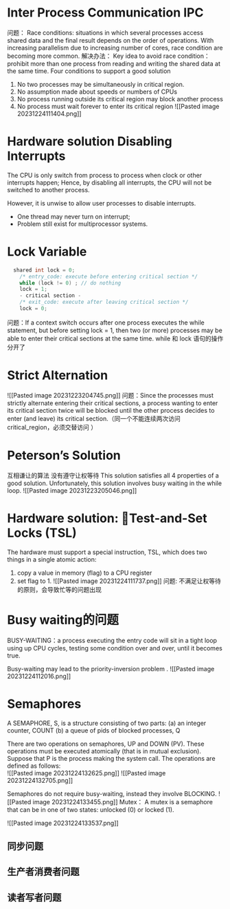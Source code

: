 # Inter Process Communication IPC
问题：
Race conditions: situations in which several processes access shared data and the final result depends on the order of operations.
With increasing parallelism due to increasing number of cores, race condition are becoming more common.
解决办法：
Key idea to avoid race condition：prohibit more than one process from reading and writing the shared data at the same time.
Four conditions to support a good solution
1. No two processes may be simultaneously in critical region. 
2. No assumption made about speeds or numbers of CPUs
3. No process running outside its critical region may block another process
4. No process must wait forever to enter its critical region
![[Pasted image 20231224111404.png]]


# Hardware solution Disabling Interrupts

The CPU is only switch from process to process when clock or other interrupts happen; Hence, by disabling all interrupts, the CPU will not be switched to another process.

However, it is unwise to allow user processes to disable interrupts.
- One thread may never turn on interrupt;
- Problem still exist for multiprocessor systems.



# Lock Variable
```c++ 
  shared int lock = 0;
	/* entry_code: execute before entering critical section */
	while (lock != 0) ; // do nothing
	lock = 1;
	- critical section -
	/* exit_code: execute after leaving critical section */
	lock = 0;


```
问题：If a context switch occurs after one process executes the while statement, but before setting lock = 1, then two (or more) processes may be able to enter their critical sections at the same time.  while 和 lock 语句的操作分开了 

# Strict Alternation
![[Pasted image 20231223204745.png]]
问题：Since the processes must strictly alternate entering their critical sections, a process wanting to enter its critical section twice will be blocked until the other process decides to enter (and leave) its critical section.（同一个不能连续两次访问 critical_region，必须交替访问 ）

# Peterson’s Solution
互相谦让的算法  没有遵守让权等待
This solution satisfies all 4 properties of a good solution. Unfortunately, this solution involves busy waiting in the while loop. 
![[Pasted image 20231223205046.png]]


# Hardware solution: Test-and-Set Locks (TSL)
The hardware must support a special instruction, TSL, which does two things in a single atomic action:
1. copy a value in memory (flag) to a CPU register
2. set flag to 1.
![[Pasted image 20231224111737.png]]
问题: 不满足让权等待的原则，会导致忙等的问题出现
# Busy waiting的问题
BUSY-WAITING：a process executing the entry code will sit in a tight loop using up CPU cycles, testing some condition over and over, until it becomes true.

Busy-waiting may lead to the priority-inversion problem .
![[Pasted image 20231224112016.png]]

# Semaphores 
A SEMAPHORE, S, is a structure consisting of two parts:
    (a) an integer counter, COUNT
    (b) a queue of pids of blocked processes, Q

There are two operations on semaphores, UP and DOWN (PV).  These operations must be executed atomically (that is in mutual exclusion). Suppose that P is the process  making the system call. The operations are defined  as follows: 	
![[Pasted image 20231224132625.png]]
![[Pasted image 20231224132705.png]]

Semaphores do not require busy-waiting, instead they involve BLOCKING.
![[Pasted image 20231224133455.png]]
Mutex：
A mutex is a semaphore that can be in one of two states: unlocked (0) or locked (1).

![[Pasted image 20231224133537.png]]
##  同步问题
## 生产者消费者问题
## 
## 读者写者问题